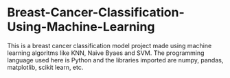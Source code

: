 # Breast-Cancer-Classification-Using-Machine-Learning
This is a breast cancer classification model project made using machine learning algoritms like KNN, Naive Byaes and SVM. The programming language used here is Python and the libraries imported are numpy, pandas, matplotlib, scikit learn, etc.
